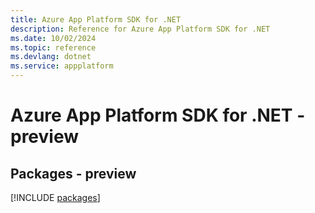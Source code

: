 ```yaml
---
title: Azure App Platform SDK for .NET
description: Reference for Azure App Platform SDK for .NET
ms.date: 10/02/2024
ms.topic: reference
ms.devlang: dotnet
ms.service: appplatform
---
```

# Azure App Platform SDK for .NET - preview
## Packages - preview
[!INCLUDE [packages](app-platform-index.md)]
